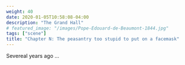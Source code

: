 ```yaml
---
weight: 40
date: 2020-01-05T10:58:08-04:00
description: "The Grand Hall"
# featured_image: "/images/Pope-Edouard-de-Beaumont-1844.jpg"
tags: ["scene"]
title: "Chapter N: The peasantry too stupid to put on a facemask"
---
```


Severeal years ago ...
